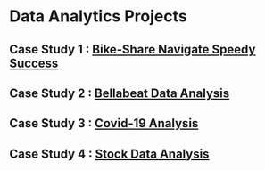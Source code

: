 # Data Analytics Projects

## Case Study 1 : [Bike-Share Navigate Speedy Success](https://github.com/AndreasAvgou/Data-Analytics-Projects/tree/main/Case%20Study%201)

## Case Study 2 : [Bellabeat Data Analysis](https://github.com/AndreasAvgou/Data-Analytics-Projects/tree/main/Case%20Study%202)

## Case Study 3 : [Covid-19 Analysis](https://github.com/AndreasAvgou/Data-Analytics-Projects/tree/main/Case%20Study%203)

## Case Study 4 : [Stock Data Analysis](https://github.com/AndreasAvgou/Data-Analytics-Projects/tree/main/Case%20Study%204)
